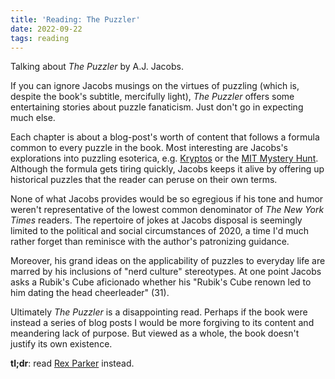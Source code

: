 ```yaml
---
title: 'Reading: The Puzzler'
date: 2022-09-22
tags: reading
---
```


Talking about _The Puzzler_ by A.J. Jacobs.

If you can ignore Jacobs musings on the virtues of puzzling (which is, despite
the book's subtitle, mercifully light), _The Puzzler_ offers some entertaining
stories about puzzle fanaticism. Just don't go in expecting much else.

Each chapter is about a blog-post's worth of content that follows a formula
common to every puzzle in the book. Most interesting are Jacobs's explorations
into puzzling esoterica, e.g. [Kryptos](https://en.wikipedia.org/wiki/Kryptos)
or the [MIT Mystery Hunt](https://puzzles.mit.edu/). Although the formula gets
tiring quickly, Jacobs keeps it alive by offering up historical puzzles that the
reader can peruse on their own terms.

None of what Jacobs provides would be so egregious if his tone and humor weren't
representative of the lowest common denominator of _The New York Times_ readers.
The repertoire of jokes at Jacobs disposal is seemingly limited to the political
and social circumstances of 2020, a time I'd much rather forget than reminisce
with the author's patronizing guidance.

Moreover, his grand ideas on the applicability of puzzles to everyday life are
marred by his inclusions of "nerd culture" stereotypes. At one point Jacobs asks
a Rubik's Cube aficionado whether his "Rubik's Cube renown led to him dating the
head cheerleader" (31).

Ultimately _The Puzzler_ is a disappointing read. Perhaps if the book were
instead a series of blog posts I would be more forgiving to its content and
meandering lack of purpose. But viewed as a whole, the book doesn't justify its
own existence.

**tl;dr**: read [Rex Parker](https://rexwordpuzzle.blogspot.com/) instead.
